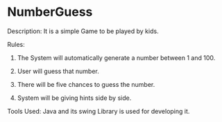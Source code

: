 # NumberGuess

Description:
It is a simple Game to be played by kids.


Rules:
1. The System will automatically generate a number between 1 and 100.

2. User will guess that number.

3. There will be five chances to guess the number.

4. System will be giving hints side by side.


Tools Used:
Java and its swing Library is used for developing it.



